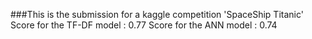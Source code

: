 ###This is the submission for a kaggle competition 'SpaceShip Titanic'
Score for the TF-DF model : 0.77
Score for the ANN model : 0.74
